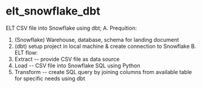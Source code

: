 # elt_snowflake_dbt
ELT CSV file into Snowflake using dbt;
A. Prequition:
  1. (Snowflake) Warehouse, database, schema for landing document
  2. (dbt) setup project in local machine & create connection to Snowflake
B. ELT flow:
  1. Extract -- provide CSV file as data source
  2. Load -- CSV file into Snowflake SQL using Python
  3. Transform -- create SQL query by joining columns from available table for specific needs using dbt 
